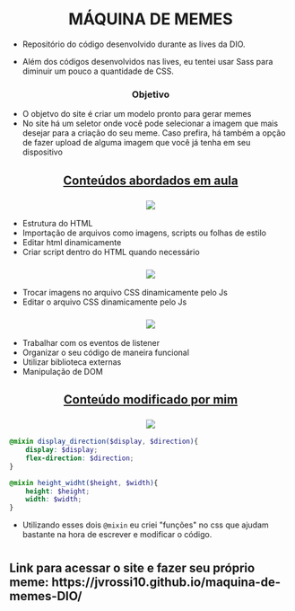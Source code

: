 <h1 align="center">MÁQUINA DE MEMES</h1>

- Repositório do código desenvolvido durante as lives da DIO. 

- Além dos códigos desenvolvidos nas lives, eu tentei usar Sass para diminuir um pouco a quantidade de CSS.

<h3 align="center">Objetivo</h3> 

- O objetvo do site é criar um modelo pronto para gerar memes
- No site há um seletor onde você pode selecionar a imagem que mais desejar para a criação do seu meme. Caso prefira, há também a opção de fazer upload de alguma imagem que você já tenha em seu dispositivo

<h2 align="center" style = "text-decoration:underline;">Conteúdos abordados em aula</h2>

<h3 align="center"> <img src="https://img.icons8.com/external-flaticons-lineal-color-flat-icons/64/null/external-html-mobile-app-development-flaticons-lineal-color-flat-icons.png"/> </h3>

- Estrutura do HTML
- Importação de arquivos como imagens, scripts ou folhas de estilo
- Editar html dinamicamente 
- Criar script dentro do HTML quando necessário


<h3 align="center"> <img src="https://img.icons8.com/external-justicon-lineal-color-justicon/64/null/external-css-file-file-type-justicon-lineal-color-justicon.png"/> </h3>

- Trocar imagens no arquivo CSS dinamicamente pelo Js
- Editar o arquivo CSS dinamicamente pelo Js 

<h3 align="center"> <img src="https://img.icons8.com/external-flaticons-lineal-color-flat-icons/64/null/external-javascript-mobile-app-development-flaticons-lineal-color-flat-icons.png"/> </h3> 

- Trabalhar com os eventos de listener
- Organizar o seu código de maneira funcional
- Utilizar biblioteca externas 
- Manipulação de DOM 

<h2 align="center" style = "text-decoration:underline;">Conteúdo modificado por mim</h2> 

<h3 align="center"> <img src="https://img.icons8.com/color/64/null/sass.png"/> </h3> 


```scss
@mixin display_direction($display, $direction){
    display: $display;
    flex-direction: $direction;
} 

@mixin height_widht($height, $width){
    height: $height;
    width: $width;
}
```

- Utilizando esses dois ```@mixin``` eu criei "funções" no css que ajudam bastante na hora de escrever e modificar o código. 

<h1> </h1>

<h2>Link para acessar o site e fazer seu próprio meme: https://jvrossi10.github.io/maquina-de-memes-DIO/</h2>

